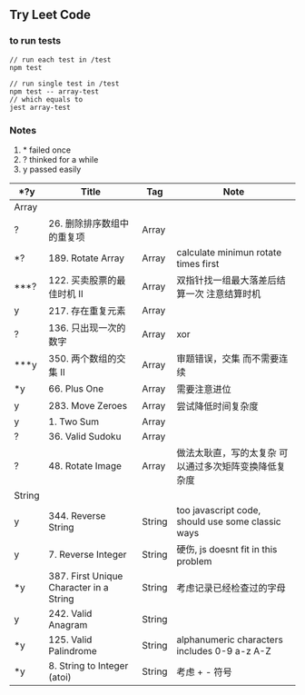 ## Try Leet Code

### to run tests
```
// run each test in /test
npm test

// run single test in /test
npm test -- array-test
// which equals to 
jest array-test

```

### Notes
1. \* failed once
2. ? thinked for a while
3. y passed easily

| *?y | Title | Tag | Note |
| --- | --------- | ---- | --------- |
| Array
| ? | 26. 删除排序数组中的重复项 | Array |
| *? | 189. Rotate Array | Array | calculate minimun rotate times first |
| ***? | 122. 买卖股票的最佳时机 II | Array | 双指针找一组最大落差后结算一次 注意结算时机 |
| y | 217. 存在重复元素 | Array |
| ? | 136. 只出现一次的数字 | Array | xor
| ***y | 350. 两个数组的交集 II | Array | 审题错误，交集 而不需要连续
| *y | 66. Plus One | Array | 需要注意进位
| y | 283. Move Zeroes | Array | 尝试降低时间复杂度
| y | 1. Two Sum | Array | 
| ? | 36. Valid Sudoku | Array | 
| ? | 48. Rotate Image | Array | 做法太耿直，写的太复杂 可以通过多次矩阵变换降低复杂度
| String
| y | 344. Reverse String | String | too javascript code, should use some classic ways |
| y | 7. Reverse Integer | String | 硬伤, js doesnt fit in this problem
| *y | 387. First Unique Character in a String | String | 考虑记录已经检查过的字母
| y | 242. Valid Anagram | String | 
| *y | 125. Valid Palindrome | String | alphanumeric characters includes 0-9 a-z A-Z
| *y | 8. String to Integer (atoi) | String | 考虑 + - 符号



